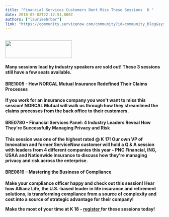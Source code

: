 ```yaml
---
title: "Financial Services Customers Dont Miss These Sessions  K "
date: 2018-05-02T22:17:51.000Z
authors: ["laurieehrbar"]
link: "https://community.servicenow.com/community?id=community_blog&sys_id=112f3acadbb91f0047c8f3231f961929"
---
```

<h2><strong><img src="fa9d724edb791f0047c8f3231f9619f9.iix" width="212" height="56" /></strong></h2>
<h4><strong>Many sessions lead by industry speakers are sold out! These 3 sessions still have a few seats available. </strong></h4>
<h4><strong>BRE1005 - How NORCAL Mutual Insurance Redefined Their Claims Processes</strong></h4>
<p><strong>If you work for an insurance company you won&#39;t want to miss this session! NORCAL Mutual will walk us through how they streamlined the claims processes from the back office to their customers. </strong></p>
<h4><strong>BRE0780 – Financial Services Panel: 4 Industry Leaders Reveal How They&#39;re Successfully Managing Privacy and Risk</strong></h4>
<p><strong>This session was one of the highest rated &#64; K 17! Our own VP of Innovation and former ServiceNow customer will hold a Q &amp; A session with leaders from 4 different companies this year - PNC Financial, ING, USAA and Nationwide Insurance to discuss how they&#39;re managing privacy and risk across the enterprise. </strong></p>
<h4><strong>BRE0816 – Mastering the Business of Compliance</strong></h4>
<p><strong>Make your compliance officer happy and check out this session! Hear how Allianz Life, the U.S.-based leader in life insurance and retirement solutions, is transforming compliance from a source of complexity and cost into a source of strategic advantage for their company!</strong></p>
<p><strong>Make the most of your time at K 18 - <a href="https://www.servicenowevents.com/servicenowknowledge18/event_agenda" target="_blank" rel="nofollow">register </a>for these sessions today! </strong></p>
<p> </p>
<p> </p>
<p> </p>
<p> </p>